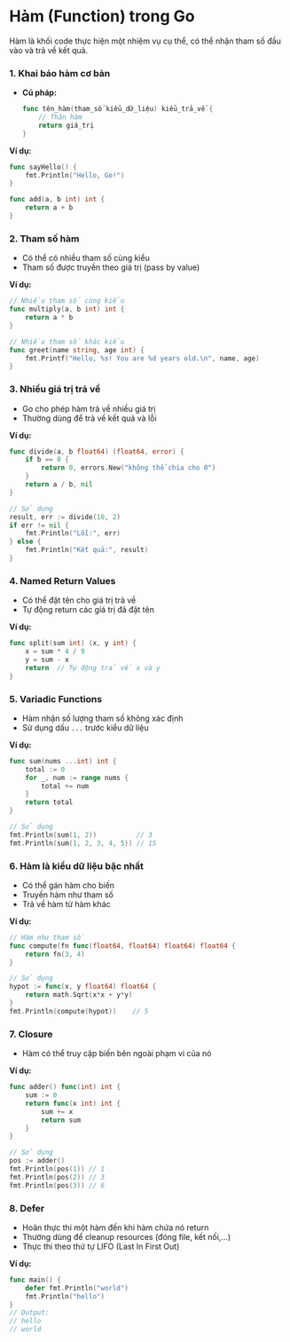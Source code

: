 # Hàm (Function) trong Go

Hàm là khối code thực hiện một nhiệm vụ cụ thể, có thể nhận tham số đầu vào và trả về kết quả.

### 1. Khai báo hàm cơ bản
- **Cú pháp:**
  ```go
  func tên_hàm(tham_số kiểu_dữ_liệu) kiểu_trả_về {
      // Thân hàm
      return giá_trị
  }
  ```

**Ví dụ:**
```go
func sayHello() {
    fmt.Println("Hello, Go!")
}

func add(a, b int) int {
    return a + b
}
```

### 2. Tham số hàm
- Có thể có nhiều tham số cùng kiểu
- Tham số được truyền theo giá trị (pass by value)

**Ví dụ:**
```go
// Nhiều tham số cùng kiểu
func multiply(a, b int) int {
    return a * b
}

// Nhiều tham số khác kiểu
func greet(name string, age int) {
    fmt.Printf("Hello, %s! You are %d years old.\n", name, age)
}
```

### 3. Nhiều giá trị trả về
- Go cho phép hàm trả về nhiều giá trị
- Thường dùng để trả về kết quả và lỗi

**Ví dụ:**
```go
func divide(a, b float64) (float64, error) {
    if b == 0 {
        return 0, errors.New("không thể chia cho 0")
    }
    return a / b, nil
}

// Sử dụng
result, err := divide(10, 2)
if err != nil {
    fmt.Println("Lỗi:", err)
} else {
    fmt.Println("Kết quả:", result)
}
```

### 4. Named Return Values
- Có thể đặt tên cho giá trị trả về
- Tự động return các giá trị đã đặt tên

**Ví dụ:**
```go
func split(sum int) (x, y int) {
    x = sum * 4 / 9
    y = sum - x
    return  // Tự động trả về x và y
}
```

### 5. Variadic Functions
- Hàm nhận số lượng tham số không xác định
- Sử dụng dấu `...` trước kiểu dữ liệu

**Ví dụ:**
```go
func sum(nums ...int) int {
    total := 0
    for _, num := range nums {
        total += num
    }
    return total
}

// Sử dụng
fmt.Println(sum(1, 2))          // 3
fmt.Println(sum(1, 2, 3, 4, 5)) // 15
```

### 6. Hàm là kiểu dữ liệu bậc nhất
- Có thể gán hàm cho biến
- Truyền hàm như tham số
- Trả về hàm từ hàm khác

**Ví dụ:**
```go
// Hàm như tham số
func compute(fn func(float64, float64) float64) float64 {
    return fn(3, 4)
}

// Sử dụng
hypot := func(x, y float64) float64 {
    return math.Sqrt(x*x + y*y)
}
fmt.Println(compute(hypot))    // 5
```

### 7. Closure
- Hàm có thể truy cập biến bên ngoài phạm vi của nó

**Ví dụ:**
```go
func adder() func(int) int {
    sum := 0
    return func(x int) int {
        sum += x
        return sum
    }
}

// Sử dụng
pos := adder()
fmt.Println(pos(1)) // 1
fmt.Println(pos(2)) // 3
fmt.Println(pos(3)) // 6
```

### 8. Defer
- Hoãn thực thi một hàm đến khi hàm chứa nó return
- Thường dùng để cleanup resources (đóng file, kết nối,...)
- Thực thi theo thứ tự LIFO (Last In First Out)

**Ví dụ:**
```go
func main() {
    defer fmt.Println("world")
    fmt.Println("hello")
}
// Output:
// hello
// world
```
